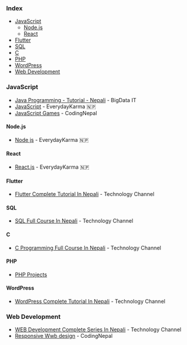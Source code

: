 ### Index

* [JavaScript](#javascript)
    * [Node.js](#nodejs)
    * [React](#react)
* [Flutter](#flutter)
* [SQL](#sql)
* [C](#c)
* [PHP](#php)
* [WordPress](#wordpress)
* [Web Development](#web_development)


### JavaScript

* [Java Programming - Tutorial - Nepali](https://www.youtube.com/playlist?list=PLmZYUigljiyc-tf7oMmM-s832ibhGxTpT) - BigData IT
* [JavaScript](https://www.youtube.com/playlist?list=PLckS_N3kOwFH-GCqCd6i-vPo-Z75DcOnc) - EverydayKarma 🇳🇵
* [JavaScript Games](https://www.youtube.com/watch?v=OORUHkgg4IM&list=PLpwngcHZlPadAbdD_sFE_moH6RjgaTFCw) - CodingNepal


#### Node.js

* [Node js](https://www.youtube.com/playlist?list=PLckS_N3kOwFEJnIy0PG0zU6XjUOBGkW9x) - EverydayKarma 🇳🇵


#### React

* [React.js](https://www.youtube.com/playlist?list=PLckS_N3kOwFHhFEmcRs8jvX7xFaRFI4H1) - EverydayKarma 🇳🇵


#### Flutter

* [Flutter Complete Tutorial In Nepali](https://www.youtube.com/watch?v=N0cDdu32IaA&list=PL2OJkQtHPRicxyldFGNJRRG4WwNe0Kjqe&index=1) - Technology Channel


#### SQL

* [SQL Full Course In Nepali](https://www.youtube.com/watch?v=Lt52pYaoSR8&list=PL2OJkQtHPRicxyldFGNJRRG4WwNe0Kjqe&index=2) - Technology Channel


#### C

* [C Programming Full Course In Nepali](https://www.youtube.com/watch?v=7WH8C48UNDU&list=PL2OJkQtHPRicxyldFGNJRRG4WwNe0Kjqe&index=3) - Technology Channel

#### PHP

* [PHP Projects](https://www.youtube.com/watch?v=el4ODMN4bYk&list=PLpwngcHZlPaf1aw42OGyitm4jh2Dlmi9c)

#### WordPress

* [WordPress Complete Tutorial In Nepali](https://www.youtube.com/playlist?list=PL2OJkQtHPRie2xyBApANdVp_LUz4v7xIG) - Technology Channel


### Web Development

* [WEB Development Complete Series In Nepali](https://www.youtube.com/playlist?list=PL2OJkQtHPRiejkQq4IX6Vf0NXbeEiQGIt) - Technology Channel
* [Responsive Wwb design](https://www.youtube.com/watch?v=SbjpCH0sCqg&list=PLpwngcHZlPac0R1SCOLMRu6FBZTTuEyF2) - CodingNepal

